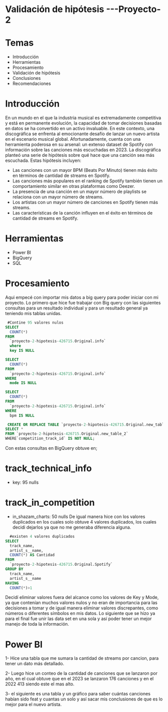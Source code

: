 # Validación de hipótesis ---Proyecto-2 
# Temas
- Introducción
- Herramientas
- Procesamiento
- Validación de hipótesis
- Conclusiones
- Recomendaciones

# Introducción
En un mundo en el que la industria musical es extremadamente competitiva y está en permanente evolución, la capacidad de tomar decisiones basadas en datos se ha convertido en un activo invaluable. En este contexto, una discográfica se enfrenta al emocionante desafío de lanzar un nuevo artista en el escenario musical global. Afortunadamente, cuenta con una herramienta poderosa en su arsenal: un extenso dataset de Spotify con información sobre las canciones más escuchadas en 2023.
La discográfica planteó una serie de hipótesis sobre qué hace que una canción sea más escuchada. Estas hipótesis incluyen:
- Las canciones con un mayor BPM (Beats Por Minuto) tienen más éxito en términos de cantidad de streams en Spotify.
- Las canciones más populares en el ranking de Spotify también tienen un comportamiento similar en otras plataformas como Deezer.
- La presencia de una canción en un mayor número de playlists se relaciona con un mayor número de streams.
- Los artistas con un mayor número de canciones en Spotify tienen más streams.
- Las características de la canción influyen en el éxito en términos de cantidad de streams en Spotify.

# Herramientas
- Power BI
- BigQuery
- SQL
# Procesamiento
Aqui empecé con importar mis datos a big query para poder iniciar con mi proyecto. Lo primero que hice fue trabajar con Big query con las siguientes consultas para un resultado individual y para un resultado general ya teniendo mis tablas unidas.
```sql
 #Contine 95 valores nulos
SELECT
  COUNT(*)
FROM
  `proyecto-2-hipotesis-426715.Original.info`
  where
  key IS NULL

SELECT
  COUNT(*)
FROM
  `proyecto-2-hipotesis-426715.Original.info`
WHERE
  mode IS NULL

SELECT
  COUNT(*)
FROM
  `proyecto-2-hipotesis-426715.Original.info`
WHERE
  bpm IS NULL
```
```sql
 CREATE OR REPLACE TABLE `proyecto-2-hipotesis-426715.Original.new_table_2` AS
SELECT *
FROM `proyecto-2-hipotesis-426715.Original.new_table_2`
WHERE`competition_track_id` IS NOT NULL;
```
Con estas consultas en BigQuery obtuve en;
# track_technical_info
- key: 95 nulls
# track_in_competition
- in_shazam_charts: 50 nulls
De igual manera hice con los valores duplicados en los cuales solo obtuve 4 valores duplicados, los cuales decidi dejarlos ya que no me generaba diferencia alguna.
```sql
  #existen 4 valores duplicados
SELECT
  track_name,
  artist_s__name,
  COUNT(*) AS Cantidad
FROM
  `proyecto-2-hipotesis-426715.Original.Spotify`
GROUP BY
  track_name,
  artist_s__name
HAVING
  COUNT(*)>1
```
Decidí eliminar valores fuera del alcance como los valores de Key y Mode, ya que contenían muchos valores nulos y no eran de importancia para las decisiones a tomar y de igual manera eliminar valores discrepantes, como números o diferentes símbolos en mis datos.
Lo siguiente que se hizo ya para el final fue unir las data set en una sola y así poder tener un mejor manejo de toda la información.

# Power BI

1- Hice una tabla que me sumara la cantidad de streams por cancion, para tener un dato más detallado.

2- Luego hice un conteo de la cantidad de canciones que se lanzaron por año, en el cual obtuve que en el   2023 se lanzaron 176 canciones y en el 2022 413 siendo este el mas alto.

3- el siguiente es una tabla y un gráfico para saber cuántas canciones habían sido feat y cuantas un solo y así sacar mis conclusiones de que es lo mejor para el nuevo artista.

